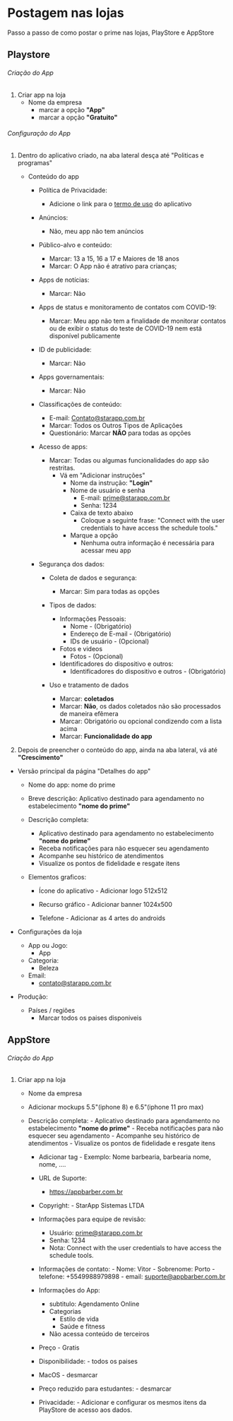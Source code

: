 # Postagem nas lojas

Passo a passo de como postar o prime nas lojas, PlayStore e AppStore

## Playstore

###### Criação do App

1. Criar app na loja
   - Nome da empresa
        - marcar a opção **"App"**
        - marcar a opção **"Gratuito"**


###### Configuração do App

1. Dentro do aplicativo criado, na aba lateral desça até "Politicas e programas"
    - Conteúdo do app
        - Política de Privacidade:
            - Adicione o link para o [termo de uso](https://termosdeuso.s3-sa-east-1.amazonaws.com/AppBarber/TermosDeUso_AppBarber.pdf) do aplicativo

        - Anúncios:
            - Não, meu app não tem anúncios

        - Público-alvo e conteúdo:
            - Marcar: 13 a 15, 16 a 17 e Maiores de 18 anos
            - Marcar: O App não é atrativo para crianças;

        - Apps de notícias:
            - Marcar: Não

        - Apps de status e monitoramento de contatos com COVID-19:
            - Marcar: Meu app não tem a finalidade de monitorar contatos ou de exibir o status do teste de COVID-19 nem está disponível publicamente

        - ID de publicidade:
            - Marcar: Não

        - Apps governamentais:
            - Marcar: Não

        - Classificações de conteúdo:
            - E-mail: Contato@starapp.com.br
            - Marcar: Todos os Outros Tipos de Aplicações
            - Questionário: Marcar **NÃO** para todas as opções

        - Acesso de apps:
            - Marcar: Todas ou algumas funcionalidades do app são restritas.
                - Vá em "Adicionar instruções"
                    - Nome da instrução: **"Login"**
                    - Nome de usuário e senha
                        - E-mail: prime@starapp.com.br
                        - Senha: 1234
                    - Caixa de texto abaixo
                        -  Coloque a seguinte frase: "Connect with the user credentials to have access the schedule tools."
                    - Marque a opção
                        - Nenhuma outra informação é necessária para acessar meu app
        
        - Segurança dos dados:
            - Coleta de dados e segurança:
                - Marcar: Sim para todas as opções
            - Tipos de dados: 
                - Informações Pessoais:
                    - Nome - (Obrigatório)
                    - Endereço de E-mail - (Obrigatório)
                    - IDs de usuário - (Opcional)
                - Fotos e videos
                    - Fotos - (Opcional)
                - Identificadores do dispositivo e outros:
                    - Identificadores do dispositivo e outros - (Obrigatório)

            - Uso e tratamento de dados
                - Marcar: **coletados**
                - Marcar: **Não**, os dados coletados não são processados de maneira efêmera
                - Marcar: Obrigatório ou opcional condizendo com a lista acima
                - Marcar: **Funcionalidade do app**



2.  Depois de preencher o conteúdo do app, ainda na aba lateral, vá até **"Crescimento"**
   - Versão principal da página "Detalhes do app"
      - Nome do app: nome do prime 
      - Breve descrição: Aplicativo destinado para agendamento no estabelecimento **"nome do prime"** 
      - Descrição completa:
         - Aplicativo destinado para agendamento no estabelecimento **"nome do prime"** 
          - Receba notificações para não esquecer seu agendamento
          - Acompanhe seu histórico de atendimentos
          - Visualize os pontos de fidelidade e resgate itens
          
          
     - Elementos graficos:
         - Ícone do aplicativo
               - Adicionar logo 512x512

         - Recurso gráfico
               - Adicionar banner 1024x500 
         - Telefone
               - Adicionar as 4 artes do androids 
               
   - Configurações da loja
      - App ou Jogo:
         - App
      - Categoria:
         - Beleza
      - Email: 
         - contato@starapp.com.br
   - Produção:
      - Países / regiões
         - Marcar todos os paises disponiveis

## AppStore

###### Criação do App

1. Criar app na loja
   - Nome da empresa
   - Adicionar mockups 5.5"(iphone 8) e 6.5"(iphone 11 pro max)
   - Descrição completa:
         - Aplicativo destinado para agendamento no estabelecimento **"nome do prime"** 
          - Receba notificações para não esquecer seu agendamento
          - Acompanhe seu histórico de atendimentos
          - Visualize os pontos de fidelidade e resgate itens


      - Adicionar tag
            - Exemplo: Nome barbearia, barbearia nome, nome, ....
      - URL de Suporte:
         - https://appbarber.com.br
      - Copyright:
            - StarApp Sistemas LTDA

      -  Informações para equipe de revisão:
            - Usuário: prime@starapp.com.br
            - Senha: 1234
            - Nota: Connect with the user credentials to have access the schedule tools.
      - Informações de contato: 
            - Nome: Vitor
            - Sobrenome: Porto
            - telefone: +5549988979898
            - email: suporte@appbarber.com.br

      - Informações do App:
         - subtitulo: Agendamento Online
         - Categorias
            - Estilo de vida
            - Saúde e fitness
         - Não acessa conteúdo de terceiros
      - Preço
            - Gratis
      - Disponibilidade:
            - todos os paises
      - MacOS
            - desmarcar
      - Preço reduzido para estudantes:
            - desmarcar
       - Privacidade:
               - Adicionar e configurar os mesmos itens da PlayStore de acesso aos dados.
         

       

